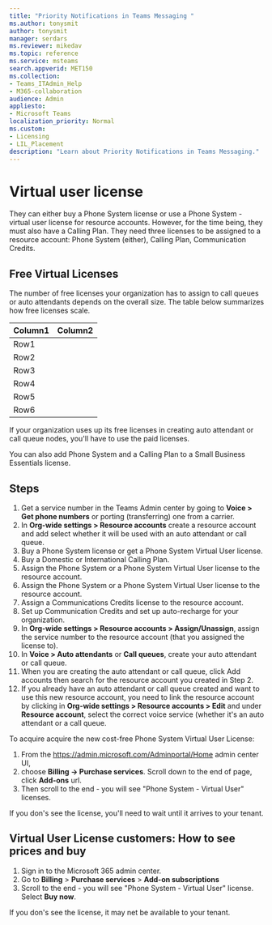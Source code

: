 ```yaml
---
title: "Priority Notifications in Teams Messaging "
ms.author: tonysmit
author: tonysmit
manager: serdars
ms.reviewer: mikedav
ms.topic: reference
ms.service: msteams
search.appverid: MET150
ms.collection: 
- Teams_ITAdmin_Help
- M365-collaboration
audience: Admin
appliesto:
- Microsoft Teams
localization_priority: Normal
ms.custom:
- Licensing
- LIL_Placement
description: "Learn about Priority Notifications in Teams Messaging."
---
```


# Virtual user license

They can either buy a Phone System license or use a Phone System - virtual user license for resource accounts. However, for the time being, they must also have a Calling Plan. They need three licenses to be assigned to a resource account: Phone System (either), Calling Plan, Communication Credits.



## Free Virtual Licenses

The number of free licenses your organization has to assign to call queues or auto attendants depends on the overall size. The table below summarizes how free licenses scale.

|Column1  |Column2  |
|:---------|:---------|
|Row1     |         |
|Row2     |         |
|Row3     |         |
|Row4     |         |
|Row5     |         |
|Row6     |         |

If your organization uses up its free licenses in creating auto attendant or call queue nodes, you'll have to use the paid licenses.  

You can also add Phone System and a Calling Plan to a Small Business Essentials license.

## Steps

1. Get a service number in the Teams Admin center by going to **Voice > Get phone numbers** or porting (transferring) one from a carrier.
2. In **Org-wide settings > Resource accounts** create a resource account and add select whether it will be used with an auto attendant or call queue.
3. Buy a Phone System license or get a Phone System Virtual User license.
4. Buy a Domestic or International Calling Plan.
5. Assign the Phone System or a Phone System Virtual User license to the resource account.
6. Assign the Phone System or a Phone System Virtual User license to the resource account.
7. Assign a Communications Credits license to the resource account.
8. Set up Communication Credits and set up auto-recharge for your organization.
9. In **Org-wide settings > Resource accounts > Assign/Unassign**, assign the service number to the resource account (that you assigned the license to).
10. In **Voice > Auto attendants** or **Call queues**, create your auto attendant or call queue.
11. When you are creating the auto attendant or call queue, click Add accounts then search for the resource account you created in Step 2.
12. If you already have an auto attendant or call queue created and want to use this new resource account, you need to link the resource account by clicking in **Org-wide settings > Resource accounts > Edit** and under **Resource account**, select the correct voice service (whether it's an auto attendant or a call queue.

To acquire acquire the new cost-free Phone System Virtual User License:

1. From the  https://admin.microsoft.com/Adminportal/Home admin center UI, 
2. choose **Billing -> Purchase services**. Scroll down to the end of page, click **Add-ons** url. 
3. Then scroll to the end - you will see "Phone System - Virtual User" licenses.

If you don's see the license, you'll need to wait until it arrives to your tenant.




## Virtual User License customers: How to see prices and buy

1. Sign in to the Microsoft 365 admin center.
2. Go to **Billing** > **Purchase services** > **Add-on subscriptions**
3. Scroll to the end - you will see "Phone System - Virtual User" license. Select **Buy now**.

If you don's see the license, it may net be available to your tenant.